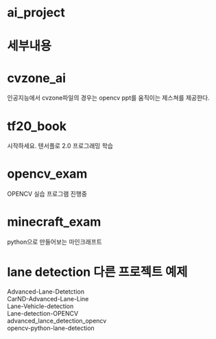 # ai_project

# 세부내용

# cvzone_ai
인공지능에서 cvzone파일의 경우는 opencv ppt를 움직이는 제스쳐를 제공한다.

# tf20_book
시작하세요. 텐서플로 2.0 프로그래밍 학습

# opencv_exam
OPENCV 실습 프로그램 진행중

# minecraft_exam
python으로 만들어보는 마인크래프트

# lane detection 다른 프로젝트 예제
Advanced-Lane-Detetction<br>
CarND-Advanced-Lane-Line<br>
Lane-Vehicle-detection<br>
Lane-detection-OPENCV<br>
advanced_lance_detection_opencv<br>
opencv-python-lane-detection

